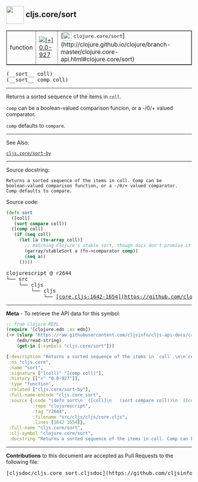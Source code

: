 ## <img width="48px" valign="middle" src="http://i.imgur.com/Hi20huC.png"> cljs.core/sort

 <table border="1">
<tr>

<td>function</td>
<td><a href="https://github.com/cljsinfo/cljs-api-docs/tree/0.0-927"><img valign="middle" alt="[+] 0.0-927" src="https://img.shields.io/badge/+-0.0--927-lightgrey.svg"></a> </td>
<td>
[<img height="24px" valign="middle" src="http://i.imgur.com/1GjPKvB.png"> <samp>clojure.core/sort</samp>](http://clojure.github.io/clojure/branch-master/clojure.core-api.html#clojure.core/sort)
</td>
</tr>
</table>

 <samp>
(__sort__ coll)<br>
</samp>
 <samp>
(__sort__ comp coll)<br>
</samp>

---

Returns a sorted sequence of the items in `coll`.

`comp` can be a boolean-valued comparison funcion, or a -/0/+ valued comparator.

`comp` defaults to `compare`.

---


See Also:

[`cljs.core/sort-by`](cljs.core_sort-by.md)<br>

---

Source docstring:

```
Returns a sorted sequence of the items in coll. Comp can be
boolean-valued comparison function, or a -/0/+ valued comparator.
Comp defaults to compare.
```

Source code:

```clj
(defn sort
  ([coll]
   (sort compare coll))
  ([comp coll]
   (if (seq coll)
     (let [a (to-array coll)]
       ;; matching Clojure's stable sort, though docs don't promise it
       (garray/stableSort a (fn->comparator comp))
       (seq a))
     ())))
```

 <pre>
clojurescript @ r2644
└── src
    └── cljs
        └── cljs
            └── <ins>[core.cljs:1642-1654](https://github.com/clojure/clojurescript/blob/r2644/src/cljs/cljs/core.cljs#L1642-L1654)</ins>
</pre>


---

__Meta__ - To retrieve the API data for this symbol:

```clj
;; from Clojure REPL
(require '[clojure.edn :as edn])
(-> (slurp "https://raw.githubusercontent.com/cljsinfo/cljs-api-docs/catalog/cljs-api.edn")
    (edn/read-string)
    (get-in [:symbols "cljs.core/sort"]))
```

```clj
{:description "Returns a sorted sequence of the items in `coll`.\n\n`comp` can be a boolean-valued comparison funcion, or a -/0/+ valued comparator.\n\n`comp` defaults to `compare`.",
 :ns "cljs.core",
 :name "sort",
 :signature ["[coll]" "[comp coll]"],
 :history [["+" "0.0-927"]],
 :type "function",
 :related ["cljs.core/sort-by"],
 :full-name-encode "cljs.core_sort",
 :source {:code "(defn sort\n  ([coll]\n   (sort compare coll))\n  ([comp coll]\n   (if (seq coll)\n     (let [a (to-array coll)]\n       ;; matching Clojure's stable sort, though docs don't promise it\n       (garray/stableSort a (fn->comparator comp))\n       (seq a))\n     ())))",
          :repo "clojurescript",
          :tag "r2644",
          :filename "src/cljs/cljs/core.cljs",
          :lines [1642 1654]},
 :full-name "cljs.core/sort",
 :clj-symbol "clojure.core/sort",
 :docstring "Returns a sorted sequence of the items in coll. Comp can be\nboolean-valued comparison function, or a -/0/+ valued comparator.\nComp defaults to compare."}

```

---

__Contributions__ to this document are accepted as Pull Requests to the following file:

 <pre>
[cljsdoc/cljs.core_sort.cljsdoc](https://github.com/cljsinfo/cljs-api-docs/blob/master/cljsdoc/cljs.core_sort.cljsdoc)
</pre>

